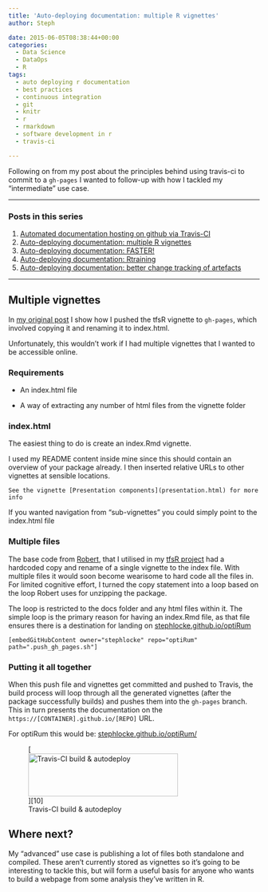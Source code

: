 ```yaml
---
title: 'Auto-deploying documentation: multiple R vignettes'
author: Steph

date: 2015-06-05T08:38:44+00:00
categories:
  - Data Science
  - DataOps
  - R
tags:
  - auto deploying r documentation
  - best practices
  - continuous integration
  - git
  - knitr
  - r
  - rmarkdown
  - software development in r
  - travis-ci

---
```

Following on from my post about the principles behind using travis-ci to commit to a `gh-pages` I wanted to follow-up with how I tackled my &#8220;intermediate&#8221; use case.

* * *

### Posts in this series

  1. [Automated documentation hosting on github via Travis-CI][1]
  2. [Auto-deploying documentation: multiple R vignettes][2]
  3. [Auto-deploying documentation: FASTER!][3]
  4. [Auto-deploying documentation: Rtraining][4]
  5. [Auto-deploying documentation: better change tracking of artefacts][5]

* * *

## Multiple vignettes

In [my original post][1] I show how I pushed the tfsR vignette to `gh-pages`, which involved copying it and renaming it to index.html.

Unfortunately, this wouldn&#8217;t work if I had multiple vignettes that I wanted to be accessible online.

### Requirements

  * An index.html file
  * A way of extracting any number of html files from the vignette folder
  
    <!--more-->

### index.html

The easiest thing to do is create an index.Rmd vignette.

I used my README content inside mine since this should contain an overview of your package already. I then inserted relative URLs to other vignettes at sensible locations.

    See the vignette [Presentation components](presentation.html) for more info
    

If you wanted navigation from &#8220;sub-vignettes&#8221; you could simply point to the index.html file

### Multiple files

The base code from [Robert][6], that I utilised in my [tfsR project][7] had a hardcoded copy and rename of a single vignette to the index file. With multiple files it would soon become wearisome to hard code all the files in. For limited cognitive effort, I turned the copy statement into a loop based on the loop Robert uses for unzipping the package.

The loop is restricted to the docs folder and any html files within it. The simple loop is the primary reason for having an index.Rmd file, as that file ensures there is a destination for landing on [stephlocke.github.io/optiRum][8]

    [embedGitHubContent owner="stephlocke" repo="optiRum" path=".push_gh_pages.sh"]
    

### Putting it all together

When this push file and vignettes get committed and pushed to Travis, the build process will loop through all the generated vignettes (after the package successfully builds) and pushes them into the `gh-pages` branch. This in turn presents the documentation on the `https://[CONTAINER].github.io/[REPO]` URL.

For optiRum this would be: [stephlocke.github.io/optiRum/][9]
  
<figure id="attachment_61364" style="width: 300px" class="wp-caption alignnone">[<img src="../img/2015-06-05-09_33_06-stephlocke_optiRum-Travis-CI_rmnpmy.png" alt="Travis-CI build & autodeploy" width="300" height="86" class="size-medium wp-image-61364" />][10]<figcaption class="wp-caption-text">Travis-CI build & autodeploy</figcaption></figure>

## Where next?

My &#8220;advanced&#8221; use case is publishing a lot of files both standalone and compiled. These aren&#8217;t currently stored as vignettes so it&#8217;s going to be interesting to tackle this, but will form a useful basis for anyone who wants to build a webpage from some analysis they&#8217;ve written in R.

 [1]: https://itsalocke.com/automated-documentation-hosting-on-github-via-travis-ci/
 [2]: https://itsalocke.com/auto-deploying-documentation-multiple-r-vignettes/
 [3]: https://itsalocke.com/auto-deploying-documentation-faster/
 [4]: https://itsalocke.com/auto-deploying-documentation-rtraining/
 [5]: https://itsalocke.com/auto-deploying-documentation-better-change-tracking-artefacts/
 [6]: http://rmflight.github.io/posts/2014/11/travis_ci_gh_pages.html
 [7]: https://github.com/stephlocke/tfsR
 [8]: http://stephlocke.github.io/optiRum
 [9]: http://stephlocke.github.io/optiRum/
 [10]: ../img/2015-06-05-09_33_06-stephlocke_optiRum-Travis-CI_rmnpmy.png